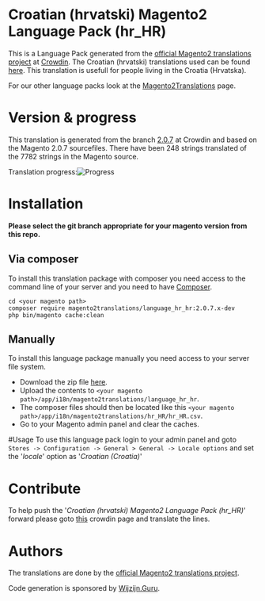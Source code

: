 # Croatian (hrvatski) Magento2 Language Pack (hr_HR)
This is a Language Pack generated from the [official Magento2 translations project](https://crowdin.com/project/magento-2) at [Crowdin](https://crowdin.com).
The Croatian (hrvatski) translations used can be found [here](https://crowdin.com/project/magento-2/hr).
This translation is usefull for people living in the Croatia (Hrvatska).

For our other language packs look at the [Magento2Translations](http://magento2translations.github.io/) page.

# Version & progress
This translation is generated from the branch [2.0.7](https://crowdin.com/project/magento-2/hr#/2.0.7) at Crowdin and based on the Magento 2.0.7 sourcefiles.
There have been  248 strings translated of the 7782 strings in the Magento source.

Translation progress:![Progress](http://progressed.io/bar/3)

# Installation
**Please select the git branch appropriate for your magento version from this repo.**
## Via composer
To install this translation package with composer you need access to the command line of your server and you need to have [Composer](https://getcomposer.org).
```
cd <your magento path>
composer require magento2translations/language_hr_hr:2.0.7.x-dev
php bin/magento cache:clean
```
## Manually
To install this language package manually you need access to your server file system.
* Download the zip file [here](https://github.com/Magento2Translations/language_hr_hr/archive/2.0.7.zip).
* Upload the contents to `<your magento path>/app/i18n/magento2translations/language_hr_hr`.
* The composer files should then be located like this `<your magento path>/app/i18n/magento2translations/hr_HR/hr_HR.csv`.
* Go to your Magento admin panel and clear the caches.

#Usage
To use this language pack login to your admin panel and goto `Stores -> Configuration -> General > General -> Locale options` and set the '*locale*' option as '*Croatian (Croatia)*'

# Contribute
To help push the '*Croatian (hrvatski) Magento2 Language Pack (hr_HR)*' forward please goto [this](https://crowdin.com/project/magento-2/hr) crowdin page and translate the lines.

# Authors
The translations are done by the [official Magento2 translations project](https://crowdin.com/project/magento-2).

Code generation is sponsored by [Wijzijn.Guru](http://www.wijzijn.guru/).